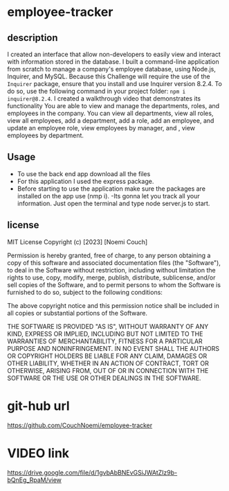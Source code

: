 # employee-tracker


## description

 I created an  interface that allow non-developers to easily view and interact with information stored in the  database. I built a command-line application from scratch to manage a company's employee database, using Node.js, Inquirer, and MySQL.
Because this Challenge will require the use of the `Inquirer` package, ensure that you install and use Inquirer version 8.2.4. To do so, use the following command in your project folder: `npm i inquirer@8.2.4`.
I created a walkthrough video that demonstrates its functionality
You are  able to view and manage the departments, roles, and employees in the company.
You can view all departments, view all roles, view all employees, add a department, add a role, add an employee, and update an employee role, view employees by manager, and , view employees by department.

 ## Usage
 - To use the back end app download all the files
 - For this application I used the express package.
-  Before starting to use the application make sure the packages are installed on the app use (nmp i).
-Its gonna let you track all your information. Just open the terminal and type node server.js to start.


## license
MIT License
Copyright (c) [2023] [Noemi Couch]

Permission is hereby granted, free of charge, to any person obtaining a copy
of this software and associated documentation files (the "Software"), to deal
in the Software without restriction, including without limitation the rights
to use, copy, modify, merge, publish, distribute, sublicense, and/or sell
copies of the Software, and to permit persons to whom the Software is
furnished to do so, subject to the following conditions:

The above copyright notice and this permission notice shall be included in all
copies or substantial portions of the Software.

THE SOFTWARE IS PROVIDED "AS IS", WITHOUT WARRANTY OF ANY KIND, EXPRESS OR
IMPLIED, INCLUDING BUT NOT LIMITED TO THE WARRANTIES OF MERCHANTABILITY,
FITNESS FOR A PARTICULAR PURPOSE AND NONINFRINGEMENT. IN NO EVENT SHALL THE
AUTHORS OR COPYRIGHT HOLDERS BE LIABLE FOR ANY CLAIM, DAMAGES OR OTHER
LIABILITY, WHETHER IN AN ACTION OF CONTRACT, TORT OR OTHERWISE, ARISING FROM,
OUT OF OR IN CONNECTION WITH THE SOFTWARE OR THE USE OR OTHER DEALINGS IN THE
SOFTWARE.


# git-hub url
https://github.com/CouchNoemi/employee-tracker

# VIDEO link
https://drive.google.com/file/d/1gvbAbBNEvGSiJWAtZIz9b-bQnEg_RpaM/view